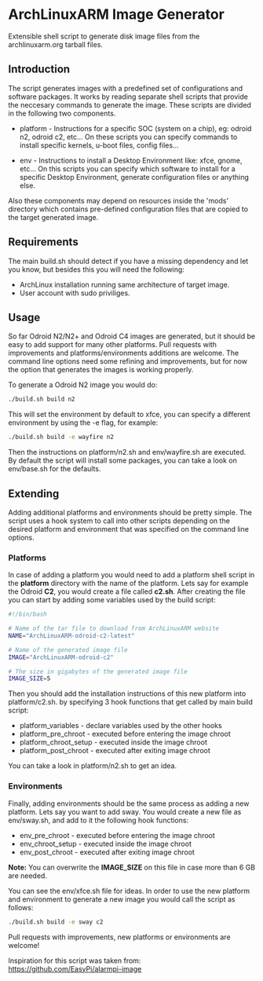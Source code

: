 # ArchLinuxARM Image Generator

Extensible shell script to generate disk image files from the
archlinuxarm.org tarball files.

## Introduction

The script generates images with a predefined set of configurations
and software packages. It works by reading separate shell scripts
that provide the neccesary commands to generate the image. These
scripts are divided in the following two components.

* platform - Instructions for a specific SOC (system on a chip), eg:
  odroid n2, odroid c2, etc... On these scripts you can specify
  commands to install specific kernels, u-boot files, config files...

* env - Instructions to install a Desktop Environment like: xfce,
  gnome, etc... On this scripts you can specify which software to
  install for a specific Desktop Environment, generate configuration
  files or anything else.

Also these components may depend on resources inside the 'mods'
directory which contains pre-defined configuration files that are
copied to the target generated image.

## Requirements

The main build.sh should detect if you have a missing dependency and
let you know, but besides this you will need the following:

* ArchLinux installation running same architecture of target image.
* User account with sudo priviliges.

## Usage

So far Odroid N2/N2+ and Odroid C4 images are generated, but it should
be easy to add support for many other platforms. Pull requests with
improvements and platforms/environments additions are welcome. The
command line options need some refining and improvements, but for now
the option that generates the images is working properly.

To generate a Odroid N2 image you would do:

```sh
./build.sh build n2
```

This will set the environment by default to xfce, you can specify
a different environment by using the -e flag, for example:

```sh
./build.sh build -e wayfire n2
```

Then the instructions on platform/n2.sh and env/wayfire.sh are
executed. By default the script will install some packages, you can
take a look on env/base.sh for the defaults.

## Extending

Adding additional platforms and environments should be pretty simple.
The script uses a hook system to call into other scripts depending
on the desired platform and environment that was specified on the
command line options.

### Platforms

In case of adding a platform you would need to add a platform shell
script in the **platform** directory with the name of the platform.
Lets say for example the Odroid **C2**, you would create a file called
**c2.sh**. After creating the file you can start by adding some variables
used by the build script:

```sh
#!/bin/bash

# Name of the tar file to download from ArchLinuxARM website
NAME="ArchLinuxARM-odroid-c2-latest"

# Name of the generated image file
IMAGE="ArchLinuxARM-odroid-c2"

# The size in gigabytes of the generated image file
IMAGE_SIZE=5
```

Then you should add the installation instructions of this new platform
into platform/c2.sh. by specifying 3 hook functions that get called
by main build script:

* platform_variables - declare variables used by the other hooks
* platform_pre_chroot - executed before entering the image chroot
* platform_chroot_setup - executed inside the image chroot
* platform_post_chroot - executed after exiting image chroot

You can take a look in platform/n2.sh to get an idea.

### Environments

Finally, adding environments should be the same  process as adding a
new platform. Lets say you want to add sway. You would create a new
file as env/sway.sh, and add to it the following hook functions:

* env_pre_chroot - executed before entering the image chroot
* env_chroot_setup - executed inside the image chroot
* env_post_chroot - executed after exiting image chroot

**Note:** You can overwrite the **IMAGE_SIZE** on this file in case
more than 6 GB are needed.

You can see the env/xfce.sh file for ideas. In order to use the new
platform and environment to generate a new image you would call the
script as follows:

```sh
./build.sh build -e sway c2
```

Pull requests with improvements, new platforms or environments are
welcome!

Inspiration for this script was taken from:
https://github.com/EasyPi/alarmpi-image
